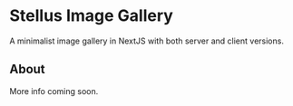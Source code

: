 # Stellus Image Gallery
A minimalist image gallery in NextJS with both server and client versions.

## About
More info coming soon.
